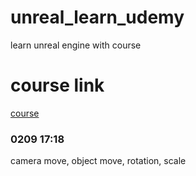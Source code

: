 # unreal_learn_udemy
learn unreal engine with course

# course link
[course](https://www.udemy.com/course/unreal-engine-the-ultimate-game-developer-course/learn/lecture/14173595#overview)

### 0209 17:18
camera move, object move, rotation, scale

